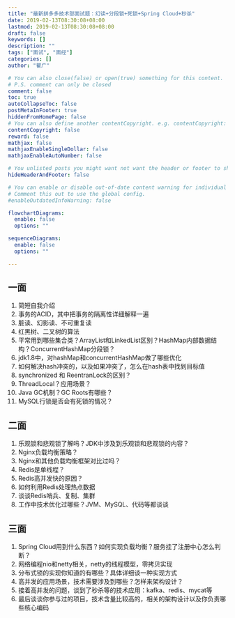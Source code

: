 ```yaml
---
title: "最新拼多多技术部面试题：幻读+分段锁+死锁+Spring Cloud+秒杀"
date: 2019-02-13T08:30:08+08:00
lastmod: 2019-02-13T08:30:08+08:00
draft: false
keywords: []
description: ""
tags: ["面试", "面经"]
categories: []
author: "瞿广"

# You can also close(false) or open(true) something for this content.
# P.S. comment can only be closed
comment: false
toc: true
autoCollapseToc: false
postMetaInFooter: true
hiddenFromHomePage: false
# You can also define another contentCopyright. e.g. contentCopyright: "This is another copyright."
contentCopyright: false
reward: false
mathjax: false
mathjaxEnableSingleDollar: false
mathjaxEnableAutoNumber: false

# You unlisted posts you might want not want the header or footer to show
hideHeaderAndFooter: false

# You can enable or disable out-of-date content warning for individual post.
# Comment this out to use the global config.
#enableOutdatedInfoWarning: false

flowchartDiagrams:
  enable: false
  options: ""

sequenceDiagrams: 
  enable: false
  options: ""

---
```


<!--more-->

## 一面

1. 简短自我介绍
1. 事务的ACID，其中把事务的隔离性详细解释一遍
1. 脏读、幻影读、不可重复读
1. 红黑树、二叉树的算法
1. 平常用到哪些集合类？ArrayList和LinkedList区别？HashMap内部数据结构？ConcurrentHashMap分段锁？
1. jdk1.8中，对hashMap和concurrentHashMap做了哪些优化
1. 如何解决hash冲突的，以及如果冲突了，怎么在hash表中找到目标值
1. synchronized 和 ReentranLock的区别？
1. ThreadLocal？应用场景？
1. Java GC机制？GC Roots有哪些？
1. MySQL行锁是否会有死锁的情况？

## 二面

1. 乐观锁和悲观锁了解吗？JDK中涉及到乐观锁和悲观锁的内容？
1. Nginx负载均衡策略？
1. Nginx和其他负载均衡框架对比过吗？
1. Redis是单线程？
1. Redis高并发快的原因？
1. 如何利用Redis处理热点数据
1. 谈谈Redis哨兵、复制、集群
1. 工作中技术优化过哪些？JVM、MySQL、代码等都谈谈

## 三面

1. Spring Cloud用到什么东西？如何实现负载均衡？服务挂了注册中心怎么判断？
1. 网络编程nio和netty相关，netty的线程模型，零拷贝实现
1. 分布式锁的实现你知道的有哪些？具体详细谈一种实现方式
1. 高并发的应用场景，技术需要涉及到哪些？怎样来架构设计？
1. 接着高并发的问题，谈到了秒杀等的技术应用：kafka、redis、mycat等
1. 最后谈谈你参与过的项目，技术含量比较高的，相关的架构设计以及你负责哪些核心编码